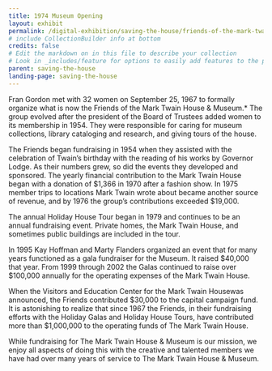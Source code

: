 ```yaml
---
title: 1974 Museum Opening
layout: exhibit
permalink: /digital-exhibition/saving-the-house/friends-of-the-mark-twain-house.html
# include CollectionBuilder info at bottom
credits: false
# Edit the markdown on in this file to describe your collection
# Look in _includes/feature for options to easily add features to the page
parent: saving-the-house
landing-page: saving-the-house
---
```

Fran Gordon met with 32 women on September 25, 1967 to formally organize what is now the Friends of the Mark Twain House & Museum.* The group evolved after the president of the Board of Trustees added women to its membership in 1954. They were responsible for caring for museum collections, library cataloging and research, and giving tours of the house.

The Friends began fundraising in 1954 when they assisted with the celebration of Twain’s birthday with the reading of his works by Governor Lodge. As their numbers grew, so did the events they developed and sponsored. The yearly financial contribution to the Mark Twain House began with a donation of $1,366 in 1970 after a fashion show. In 1975 member trips to locations Mark Twain wrote about became another source of revenue, and by 1976 the group’s contributions exceeded $19,000.

The annual Holiday House Tour began in 1979 and continues to be an annual fundraising event. Private homes, the Mark Twain House, and sometimes public buildings are included in the tour.

In 1995 Kay Hoffman and Marty Flanders organized an event that for many years functioned as a gala fundraiser for the Museum. It raised $40,000 that year. From 1999 through 2002 the Galas continued to raise over $100,000 annually for the operating expenses of the Mark Twain House.

When the Visitors and Education Center for the Mark Twain Housewas announced, the Friends contributed $30,000 to the capital campaign fund. It is astonishing to realize that since 1967 the Friends, in their fundraising efforts with the Holiday Galas and Holiday House Tours, have contributed more than $1,000,000 to the operating funds of The Mark Twain House.

While fundraising for The Mark Twain House & Museum is our mission, we enjoy all aspects of doing this with the creative and talented members we have had over many years of service to The Mark Twain House & Museum.
